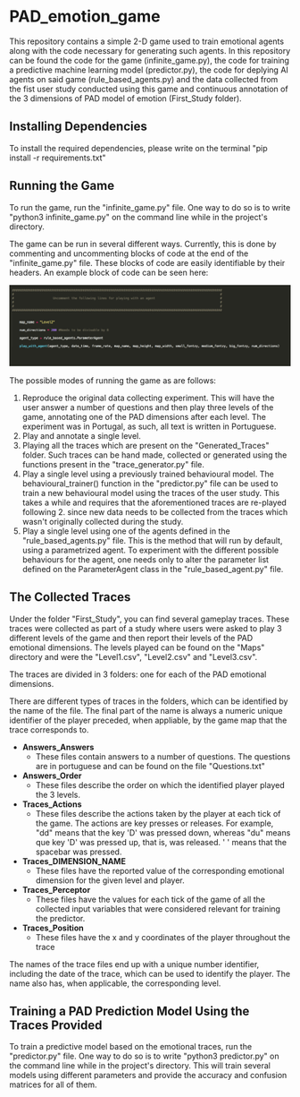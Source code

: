 # PAD_emotion_game
This repository contains a simple 2-D game used to train emotional agents along with the code necessary for generating such agents. In this repository can be found the code for the game (infinite_game.py), the code for training a predictive machine learning model (predictor.py), the code for deplying AI agents on said game (rule_based_agents.py) and the data collected from the fist user study conducted using this game and continuous annotation of the 3 dimensions of PAD model of emotion (First_Study folder).

## Installing Dependencies 

To install the required dependencies, please write on the terminal "pip install -r requirements.txt"

## Running the Game
 
To run the game, run the "infinite_game.py" file. One way to do so is to write "python3 infinite_game.py" on the command line while in the project's directory.

The game can be run in several different ways. Currently, this is done by commenting and uncommenting blocks of code at the end of the "infinite_game.py" file. These blocks of code are easily identifiable by their headers. An example block of code can be seen here:

![Alt text](Images/block_code.png?raw=true "Block of Code")

The possible modes of running the game as are follows:

1. Reproduce the original data collecting experiment. This will have the user answer a number of questions and then play three levels of the game, annotating one of the PAD dimensions after each level. The experiment was in Portugal, as such, all text is written in Portuguese.
2. Play and annotate a single level.
3. Playing all the traces which are present on the "Generated_Traces" folder. Such traces can be hand made, collected or generated using the functions present in the "trace_generator.py" file.
4. Play a single level using a previously trained behavioural model. The behavioural_trainer() function in the "predictor.py" file can be used to train a new behavioural model using the traces of the user study. This takes a while and requires that the aforementioned traces are re-played following 2. since new data needs to be collected from the traces which wasn't originally collected during the study.
5. Play a single level using one of the agents defined in the "rule_based_agents.py" file. This is the method that will run by default, using a parametrized agent. To experiment with the different possible behaviours for the agent, one needs only to alter the parameter list defined on the ParameterAgent class in the "rule_based_agent.py" file.


## The Collected Traces

Under the folder "First_Study", you can find several gameplay traces. These traces were collected as part of a study where users were asked to play 3 different levels of the game and then report their levels of the PAD emotional dimensions. The levels played can be found on the "Maps" directory and were the "Level1.csv", "Level2.csv" and "Level3.csv".

The traces are divided in 3 folders: one for each of the PAD emotional dimensions.

There are different types of traces in the folders, which can be identified by the name of the file. The final part of the name is always a numeric unique identifier of the player preceded, when appliable, by the game map that the trace corresponds to. 

* **Answers_Answers**
  * These files contain answers to a number of questions. The questions are in portuguese and can be found on the file "Questions.txt"
* **Answers_Order**
  * These files describe the order on which the identified player played the 3 levels.
* **Traces_Actions**
  * These files describe the actions taken by the player at each tick of the game. The actions are key presses or releases. For example, "dd" means that the key 'D' was pressed down, whereas "du" means que key 'D' was pressed up, that is, was released. ' ' means that the spacebar was pressed.
* **Traces_DIMENSION_NAME**
  * These files have the reported value of the corresponding emotional dimension for the given level and player.
* **Traces_Perceptor**
  * These files have the values for each tick of the game of all the collected input variables that were considered relevant for training the predictor.
* **Traces_Position**
  * These files have the x and y coordinates of the player throughout the trace 

The names of the trace files end up with a unique number identifier, including the date of the trace, which can be used to identify the player. The name also has, when applicable, the corresponding level.


## Training a PAD Prediction Model Using the Traces Provided

To train a predictive model based on the emotional traces, run the "predictor.py" file. One way to do so is to write "python3 predictor.py" on the command line while in the project's directory.
This will train several models using different parameters and provide the accuracy and confusion matrices for all of them.


